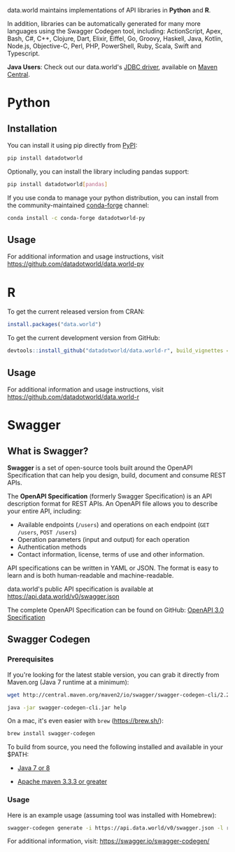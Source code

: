 data.world maintains implementations of API libraries in **Python** and **R**. 

In addition, libraries can be automatically generated for many more languages using the Swagger Codegen tool, including: 
ActionScript, Apex, Bash, C#, C++, Clojure, Dart, Elixir, Eiffel, Go, Groovy, Haskell, Java, Kotlin, Node.js, Objective-C, Perl, PHP, PowerShell, Ruby, Scala, Swift and Typescript.

**Java Users**: Check out our data.world's [JDBC driver](https://github.com/datadotworld/dw-jdbc), available on [Maven Central](https://search.maven.org/#search%7Cga%7C1%7Cdw-jdbc).

# Python

## Installation

You can install it using pip directly from [PyPI](https://pypi.python.org/pypi/datadotworld):

```bash
pip install datadotworld
```

Optionally, you can install the library including pandas support:

```bash
pip install datadotworld[pandas]
``` 

If you use conda to manage your python distribution, you can install from the community-maintained [conda-forge](https://anaconda.org/conda-forge/datadotworld-py) channel:

```bash
conda install -c conda-forge datadotworld-py
```

## Usage

For additional information and usage instructions, visit <https://github.com/datadotworld/data.world-py>

# R

To get the current released version from CRAN:

```r
install.packages("data.world")
```

To get the current development version from GitHub:

```r
devtools::install_github("datadotworld/data.world-r", build_vignettes = TRUE)
```

## Usage

For additional information and usage instructions, visit <https://github.com/datadotworld/data.world-r>

# Swagger

## What is Swagger?

**Swagger** is a set of open-source tools built around the OpenAPI Specification that can help you design, build, document and consume REST APIs.

The **OpenAPI Specification** (formerly Swagger Specification) is an API description format for REST APIs. An OpenAPI file allows you to describe your entire API, including:

* Available endpoints (`/users`) and operations on each endpoint (`GET /users`, `POST /users`)
* Operation parameters (input and output) for each operation
* Authentication methods
* Contact information, license, terms of use and other information.

API specifications can be written in YAML or JSON. The format is easy to learn and is both human-readable and machine-readable.

data.world's public API specification is available at <https://api.data.world/v0/swagger.json>

The complete OpenAPI Specification can be found on GitHub:
[OpenAPI 3.0 Specification](https://github.com/OAI/OpenAPI-Specification/blob/master/versions/3.0.0.md)

## Swagger Codegen

### Prerequisites
If you're looking for the latest stable version, you can grab it directly from Maven.org (Java 7 runtime at a minimum):

```bash
wget http://central.maven.org/maven2/io/swagger/swagger-codegen-cli/2.2.3/swagger-codegen-cli-2.2.3.jar -O swagger-codegen-cli.jar

java -jar swagger-codegen-cli.jar help
```

On a mac, it's even easier with `brew` (<https://brew.sh/>):
```bash
brew install swagger-codegen
```

To build from source, you need the following installed and available in your $PATH:

* [Java 7 or 8](http://java.oracle.com)

* [Apache maven 3.3.3 or greater](http://maven.apache.org/)

### Usage

Here is an example usage (assuming tool was installed with Homebrew):
```bash
swagger-codegen generate -i https://api.data.world/v0/swagger.json -l ruby -o /dw-api-ruby
```

For additional information, visit: <https://swagger.io/swagger-codegen/>